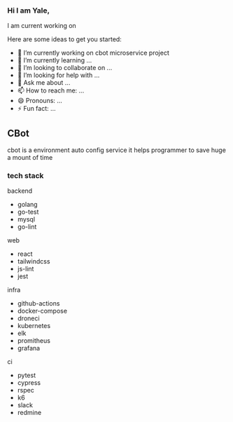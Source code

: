 ### Hi I am Yale,  
I am current working on 





Here are some ideas to get you started:

- 🔭 I’m currently working on cbot microservice project
- 🌱 I’m currently learning ...
- 👯 I’m looking to collaborate on ...
- 🤔 I’m looking for help with ...
- 💬 Ask me about ...
- 📫 How to reach me: ...
- 😄 Pronouns: ...
- ⚡ Fun fact: ...

## CBot 
cbot is a environment auto config service 
it helps programmer to save huge a mount of time


### tech stack
backend
- golang
- go-test
- mysql
- go-lint

web
- react
- tailwindcss
- js-lint
- jest

infra
- github-actions
- docker-compose
- droneci
- kubernetes
- elk
- promitheus
- grafana

ci
- pytest
- cypress
- rspec
- k6
- slack
- redmine
